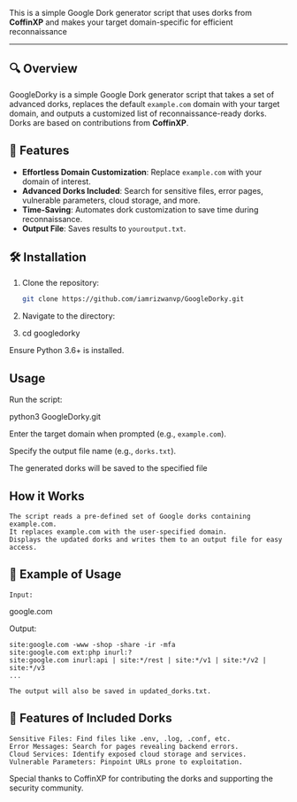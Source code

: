 This is a simple Google Dork generator script that uses dorks from **CoffinXP** and makes your target domain-specific for efficient reconnaissance



---

## 🔍 Overview
GoogleDorky is a simple Google Dork generator script that takes a set of advanced dorks, replaces the default `example.com` domain with your target domain, and outputs a customized list of reconnaissance-ready dorks.  
Dorks are based on contributions from **CoffinXP**.

## 🚀 Features
- **Effortless Domain Customization**: Replace `example.com` with your domain of interest.
- **Advanced Dorks Included**: Search for sensitive files, error pages, vulnerable parameters, cloud storage, and more.
- **Time-Saving**: Automates dork customization to save time during reconnaissance.
- **Output File**: Saves results to `youroutput.txt`.

## 🛠️ Installation
1. Clone the repository:
   ```bash
   git clone https://github.com/iamrizwanvp/GoogleDorky.git
   
2. Navigate to the directory:

3. cd googledorky

Ensure Python 3.6+ is installed.

## Usage

Run the script:

python3 GoogleDorky.git

Enter the target domain when prompted (e.g., `example.com`).

Specify the output file name (e.g., `dorks.txt`).

The generated dorks will be saved to the specified file

## How it Works



    The script reads a pre-defined set of Google dorks containing example.com.
    It replaces example.com with the user-specified domain.
    Displays the updated dorks and writes them to an output file for easy access.

## 📝 Example of Usage

    Input:

google.com

Output:

    site:google.com -www -shop -share -ir -mfa
    site:google.com ext:php inurl:?
    site:google.com inurl:api | site:*/rest | site:*/v1 | site:*/v2 | site:*/v3
    ...

    The output will also be saved in updated_dorks.txt.

## 📂 Features of Included Dorks

    Sensitive Files: Find files like .env, .log, .conf, etc.
    Error Messages: Search for pages revealing backend errors.
    Cloud Services: Identify exposed cloud storage and services.
    Vulnerable Parameters: Pinpoint URLs prone to exploitation.



Special thanks to CoffinXP for contributing the dorks and supporting the security community.
